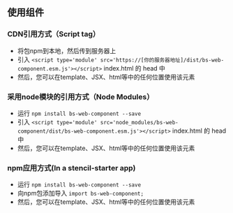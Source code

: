 ## 使用组件

### CDN引用方式（Script tag）
- 将包npm到本地，然后传到服务器上
- 引入 `<script type='module' src='https://[你的服务器地址]/dist/bs-web-component.esm.js'></script>`  index.html 的 head 中
- 然后，您可以在template、JSX、html等中的任何位置使用该元素

### 采用node模块的引用方式（Node Modules）
- 运行 `npm install bs-web-component --save`
- 引入 `<script type='module' src='node_modules/bs-web-component/dist/bs-web-component.esm.js'></script>` index.html 的 head 中
- 然后，您可以在template、JSX、html等中的任何位置使用该元素

### npm应用方式(In a stencil-starter app) 
- 运行 `npm install bs-web-component --save`
- 向npm包添加导入 `import bs-web-component;`
- 然后，您可以在template、JSX、html等中的任何位置使用该元素

